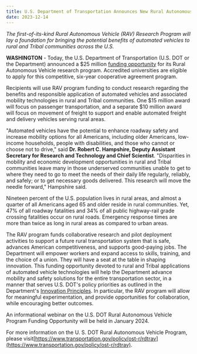 ```yaml
---
title: U.S. Department of Transportation Announces New Rural Autonomous Vehicle Research Program
date: 2023-12-14
---
```


_The first-of-its-kind Rural Autonomous Vehicle (RAV) Research Program will lay a foundation for bringing the potential benefits of automated vehicles to rural and Tribal communities across the U.S._

**WASHINGTON** - Today, the U.S. Department of Transportation (U.S. DOT or the Department) announced a $25 million [funding opportunity](https://grants.gov/search-results-detail/351434) for its Rural Autonomous Vehicle research program. Accredited universities are eligible to apply for this competitive, six-year cooperative agreement program.

Recipients will use RAV program funding to conduct research regarding the benefits and responsible application of automated vehicles and associated mobility technologies in rural and Tribal communities. One $15 million award will focus on passenger transportation, and a separate $10 million award will focus on movement of freight to support and enable automated freight and delivery vehicles serving rural areas.

"Automated vehicles have the potential to enhance roadway safety and increase mobility options for all Americans, including older Americans, low-income households, people with disabilities, and those who cannot or choose not to drive," said **Dr. Robert C. Hampshire, Deputy Assistant Secretary for Research and Technology and Chief Scientist**. "Disparities in mobility and economic development opportunities in rural and Tribal communities leave many in those underserved communities unable to get to where they need to go to meet the needs of their daily life regularly, reliably, and safely; or to get necessary goods delivered. This research will move the needle forward," Hampshire said.

Nineteen percent of the U.S. population lives in rural areas, and almost a quarter of all Americans aged 65 and older reside in rural communities. Yet, 47% of all roadway fatalities and 34% of all public highway-rail grade crossing fatalities occur on rural roads. Emergency response times are more than twice as long in rural areas as compared to urban areas.

The RAV program funds collaborative research and pilot deployment activities to support a future rural transportation system that is safe, advances American competitiveness, and supports good-paying jobs. The Department will empower workers and expand access to skills, training, and the choice of a union. They will have a seat at the table in shaping innovation. This funding opportunity devoted to rural and Tribal applications of automated vehicle technologies will help the Department advance mobility and safety solutions for the entire transportation sector, in a manner that serves U.S. DOT's policy priorities as outlined in the Department's [Innovation Principles](https://www.transportation.gov/priorities/transformation/us-dot-innovation-principles). In particular, the RAV program will allow for meaningful experimentation, and provide opportunities for collaboration, while encouraging better outcomes.

An informational webinar on the U.S. DOT Rural Autonomous Vehicle Program Funding Opportunity will be held in January 2024.

For more information on the U. S. DOT Rural Autonomous Vehicle Program, please visit[https://www.transportation.gov/policy/ost-r/rdtrav](https://www.transportation.gov/policy/ost-r/rdtrav).

